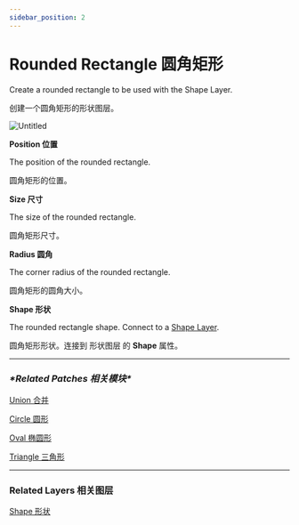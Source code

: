 ```yaml
---
sidebar_position: 2
---
```


# Rounded Rectangle 圆角矩形

Create a rounded rectangle to be used with the Shape Layer.

创建一个圆角矩形的形状图层。

![Untitled](https://s3.us-west-2.amazonaws.com/secure.notion-static.com/ef01cd86-8424-43e8-b963-487d5480dba5/Untitled.png?X-Amz-Algorithm=AWS4-HMAC-SHA256&X-Amz-Content-Sha256=UNSIGNED-PAYLOAD&X-Amz-Credential=AKIAT73L2G45EIPT3X45%2F20220602%2Fus-west-2%2Fs3%2Faws4_request&X-Amz-Date=20220602T175909Z&X-Amz-Expires=86400&X-Amz-Signature=8eb712608b6f2ba80e74574e246599cb9a3bd48f3d47895cf08c8002b67f646e&X-Amz-SignedHeaders=host&response-content-disposition=filename%20%3D%22Untitled.png%22&x-id=GetObject)

**Position 位置**

The position of the rounded rectangle.

圆角矩形的位置。

**Size 尺寸**

The size of the rounded rectangle.

圆角矩形尺寸。

**Radius 圆角**

The corner radius of the rounded rectangle.

圆角矩形的圆角大小。

**Shape 形状**

The rounded rectangle shape. Connect to a [Shape Layer](https://www.notion.so/Shape-6381402c7a90468d97365c58ab562ea1).

圆角矩形形状。连接到 形状图层 的 **Shape** 属性。

------

### ***\*Related Patches 相关模块\****

[Union 合并](https://www.notion.so/Union-25b8641484f545799ac0f5e2fd48620d)

[Circle 圆形](https://www.notion.so/Circle-aa0ece9d86a14149a015fd0fc12db088)

[Oval 椭圆形](https://www.notion.so/Oval-a93bcffdb9d94ba1a4dbd968ba185a87)

[Triangle 三角形](https://www.notion.so/Triangle-de2307b4545640358caaee069a8ca536)

------

### Related Layers 相关图层

[Shape 形状](https://www.notion.so/Shape-6381402c7a90468d97365c58ab562ea1)
